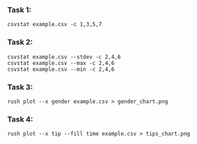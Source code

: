 ### Task 1:
`csvstat example.csv -c 1,3,5,7`

### Task 2:
```
csvstat example.csv --stdev -c 2,4,6
csvstat example.csv --max -c 2,4,6
csvstat example.csv --min -c 2,4,6
```

### Task 3:
`rush plot --x gender example.csv > gender_chart.png`

### Task 4:
`rush plot --x tip --fill time example.csv > tips_chart.png`